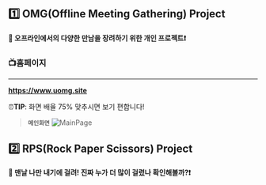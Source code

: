 ## :one: OMG(Offline Meeting Gathering) Project

**:bookmark_tabs: 오프라인에서의 다양한 만남을 장려하기 위한 개인 프로젝트:heavy_exclamation_mark:**

### **:tv:홈페이지**

---

**https://www.uomg.site**

⏰**TIP**: 화면 배율 75% 맞추시면 보기 편합니다!

> **`메인화면`**
![MainPage](https://user-images.githubusercontent.com/75744297/155799465-2f1cfe97-f0d3-4cc8-9a12-32158920f0f9.PNG)


## :two: RPS(Rock Paper Scissors) Project

**:bookmark_tabs: 맨날 나만 내기에 걸려! 진짜 누가 더 많이 걸렸나 확인해볼까?:heavy_exclamation_mark:**


